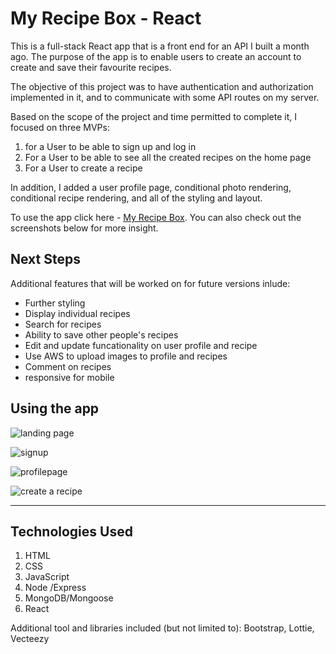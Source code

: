 # My Recipe Box - React
This is a full-stack React app that is a front end for an API I built a month ago. The purpose of the app is to enable users to create an account to create and save their favourite recipes. 

The objective of this project was to have authentication and authorization implemented in it, and to communicate with some API routes on my server. 

Based on the scope of the project and time permitted to complete it, I focused on three MVPs:
1) for a User to be able to sign up and log in
2) For a User to be able to see all the created recipes on the home page
4) For a User to create a recipe

In addition, I added a user profile page, conditional photo rendering, conditional recipe rendering, and all of the styling and layout.

To use the app click here - [My Recipe Box](https://my-recipe-box-react.herokuapp.com/). You can also check out the screenshots below for more insight.

## Next Steps
Additional features that will be worked on for future versions inlude:

- Further styling
- Display individual recipes
- Search for recipes
- Ability to save other people's recipes
- Edit and update funcationality on user profile and recipe
- Use AWS to upload images to profile and recipes
- Comment on recipes
- responsive for mobile


## Using the app
![landing page](https://i.imgur.com/DA3SnNA.png "Home page") 

![signup](https://i.imgur.com/eO3qjdt.png "Sign up form")

![profilepage](https://i.imgur.com/G6RUs36.png "User profile")

![create a recipe](https://i.imgur.com/GvuYOR0.png "Create a Recipe")

----

## Technologies Used
1. HTML
2. CSS
3. JavaScript
4. Node /Express
5. MongoDB/Mongoose
6. React

Additional tool and libraries included (but not limited to): Bootstrap, Lottie, Vecteezy

